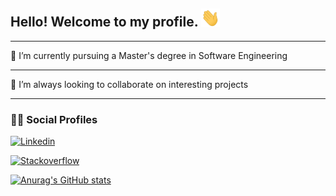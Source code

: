 <h2 align='left'>Hello! Welcome to my profile. <img src="https://github.com/AndrewArnita/AndrewArnita/blob/main/assets/wave.gif" width="30px"></h2>
<hr>

🌱 I’m currently pursuing a Master's degree in Software Engineering

<hr>
👯 I’m always looking to collaborate on interesting projects

<hr>
<h3 align='left'>👨‍💻 Social Profiles</h3>

<div align='left'>

[![Linkedin](https://img.shields.io/badge/linkedin-%230077B5.svg?&style=for-the-badge&logo=linkedin&logoColor=white)](https://www.linkedin.com/in/andrewarnita/)

[![Stackoverflow](https://img.shields.io/badge/Stack%20Overflow-%23FF5722.svg?&style=for-the-badge&logo=stackoverflow&logoColor=white)](https://stackoverflow.com/users/17046403/andrew-arnita)

</div>

[![Anurag's GitHub stats](https://github-readme-stats.vercel.app/api?username=AndrewArnita)](https://github.com/anuraghazra/github-readme-stats)
